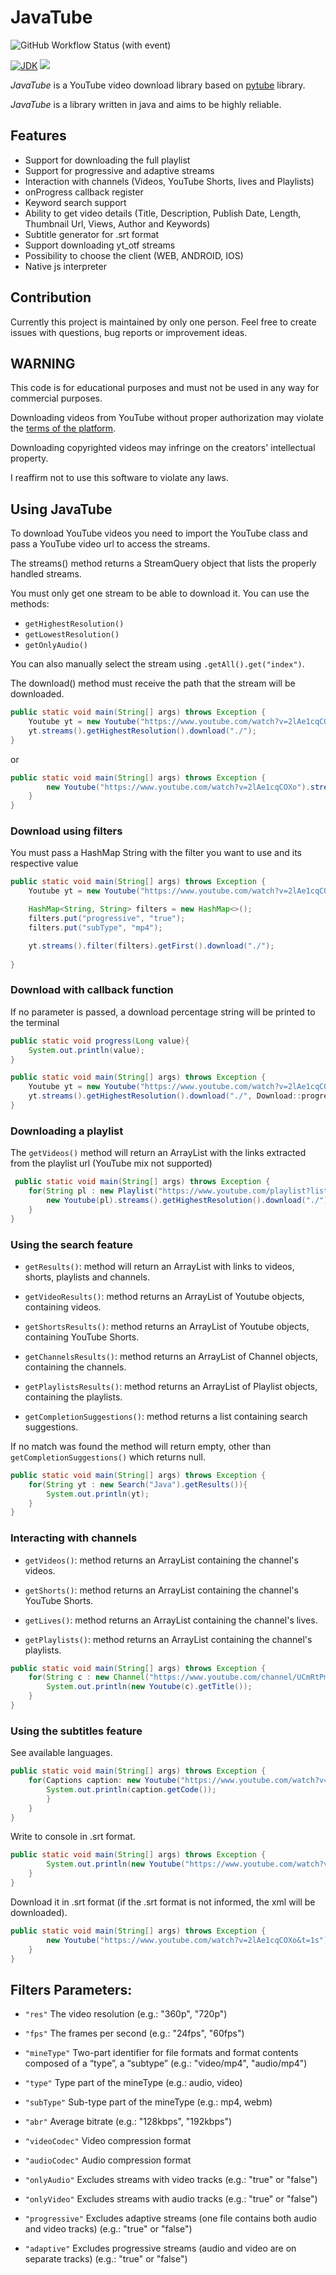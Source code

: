 # JavaTube 
![GitHub Workflow Status (with event)](https://img.shields.io/github/actions/workflow/status/felipeucelli/JavaTube/gradle.yml)

[![JDK](https://img.shields.io/badge/JDK-17%2B-blue.svg)](https://www.oracle.com/java/technologies/downloads/#java17) 
[![](https://jitpack.io/v/felipeucelli/javatube.svg)](https://jitpack.io/#felipeucelli/javatube) 

_JavaTube_ is a YouTube video download library based on [pytube](https://github.com/pytube/pytube) library.

_JavaTube_ is a library written in java and aims to be highly reliable.

## Features
* Support for downloading the full playlist
* Support for progressive and adaptive streams
* Interaction with channels (Videos, YouTube Shorts, lives and Playlists)
* onProgress callback register
* Keyword search support
* Ability to get video details (Title, Description, Publish Date, Length, Thumbnail Url, Views, Author and Keywords)
* Subtitle generator for .srt format
* Support downloading yt_otf streams
* Possibility to choose the client (WEB, ANDROID, IOS)
* Native js interpreter

## Contribution
Currently this project is maintained by only one person. Feel free to create issues with questions, bug reports or improvement ideas.

## WARNING
This code is for educational purposes and must not be used in any way for commercial purposes.

Downloading videos from YouTube without proper authorization may violate the [terms of the platform](https://www.youtube.com/static?template=terms).

Downloading copyrighted videos may infringe on the creators' intellectual property.

I reaffirm not to use this software to violate any laws.

## Using JavaTube

To download YouTube videos you need to import the YouTube class and pass a YouTube video url to access the streams.

The streams() method returns a StreamQuery object that lists the properly handled streams.

You must only get one stream to be able to download it. You can use the methods: 

* `getHighestResolution()`
* `getLowestResolution() `
* `getOnlyAudio() `

You can also manually select the stream using `.getAll().get("index")`.

The download() method must receive the path that the stream will be downloaded.

```java
public static void main(String[] args) throws Exception {
    Youtube yt = new Youtube("https://www.youtube.com/watch?v=2lAe1cqCOXo");
    yt.streams().getHighestResolution().download("./");
}
```

or

```java
public static void main(String[] args) throws Exception {
        new Youtube("https://www.youtube.com/watch?v=2lAe1cqCOXo").streams().getAll().get(1).download("./");
    }
}
```

### Download using filters 

You must pass a HashMap String with the filter you want to use and its respective value

```java
public static void main(String[] args) throws Exception {
    Youtube yt = new Youtube("https://www.youtube.com/watch?v=2lAe1cqCOXo");

    HashMap<String, String> filters = new HashMap<>();
    filters.put("progressive", "true");
    filters.put("subType", "mp4");

    yt.streams().filter(filters).getFirst().download("./");
    
}
```

### Download with callback function

If no parameter is passed, a download percentage string will be printed to the terminal
```java
public static void progress(Long value){
    System.out.println(value);
}

public static void main(String[] args) throws Exception {
    Youtube yt = new Youtube("https://www.youtube.com/watch?v=2lAe1cqCOXo");
    yt.streams().getHighestResolution().download("./", Download::progress);
}
```

### Downloading a playlist

The `getVideos()` method will return an ArrayList with the links extracted from the playlist url (YouTube mix not supported)

```java
 public static void main(String[] args) throws Exception {
    for(String pl : new Playlist("https://www.youtube.com/playlist?list=PLS1QulWo1RIbfTjQvTdj8Y6yyq4R7g-Al").getVideos()){
        new Youtube(pl).streams().getHighestResolution().download("./");
    }
}
```

### Using the search feature

* `getResults()`: method will return an ArrayList with links to videos, shorts, playlists and channels.


* `getVideoResults()`: method returns an ArrayList of Youtube objects, containing videos.


* `getShortsResults()`: method returns an ArrayList of Youtube objects, containing YouTube Shorts.


* `getChannelsResults()`: method returns an ArrayList of Channel objects, containing the channels.


*  `getPlaylistsResults()`: method returns an ArrayList of Playlist objects, containing the playlists.


* `getCompletionSuggestions()`: method returns a list containing search suggestions.


If no match was found the method will return empty, other than `getCompletionSuggestions()` which returns null.
```java
public static void main(String[] args) throws Exception {
    for(String yt : new Search("Java").getResults()){
        System.out.println(yt);
    }
}
```

### Interacting with channels

* `getVideos()`: method returns an ArrayList containing the channel's videos.


* `getShorts()`: method returns an ArrayList containing the channel's YouTube Shorts.


* `getLives()`: method returns an ArrayList containing the channel's lives.


* `getPlaylists()`: method returns an ArrayList containing the channel's playlists.


```java
public static void main(String[] args) throws Exception {
    for(String c : new Channel("https://www.youtube.com/channel/UCmRtPmgnQ04CMUpSUqPfhxQ").getVideos()){
        System.out.println(new Youtube(c).getTitle());
    }
}
```

### Using the subtitles feature

See available languages.

```java
public static void main(String[] args) throws Exception {
    for(Captions caption: new Youtube("https://www.youtube.com/watch?v=2lAe1cqCOXo&t=1s").getCaptionTracks()){
        System.out.println(caption.getCode());
        }
    }
}
```

Write to console in .srt format.

```java
public static void main(String[] args) throws Exception {
        System.out.println(new Youtube("https://www.youtube.com/watch?v=2lAe1cqCOXo&t=1s").getCaptions().getByCode("en").xmlCaptionToSrt());
    }
}
```

Download it in .srt format (if the .srt format is not informed, the xml will be downloaded).

```java
public static void main(String[] args) throws Exception {
        new Youtube("https://www.youtube.com/watch?v=2lAe1cqCOXo&t=1s").getCaptions().getByCode("en").download("caption.srt", "./")
    }
}
```

## Filters Parameters:
* `"res"` The video resolution (e.g.: "360p", "720p")
            

* `"fps"` The frames per second (e.g.: "24fps", "60fps")


* `"mineType"` Two-part identifier for file formats and format contents composed of a “type”, a “subtype” (e.g.: "video/mp4", "audio/mp4")


* `"type"` Type part of the mineType (e.g.: audio, video)


* `"subType"` Sub-type part of the mineType (e.g.: mp4, webm)


* `"abr"` Average bitrate  (e.g.: "128kbps", "192kbps")


* `"videoCodec"` Video compression format


* `"audioCodec"` Audio compression format


* `"onlyAudio"` Excludes streams with video tracks (e.g.: "true" or "false")


* `"onlyVideo"` Excludes streams with audio tracks (e.g.: "true" or "false")


* `"progressive"` Excludes adaptive streams (one file contains both audio and video tracks) (e.g.: "true" or "false")


* `"adaptive"` Excludes progressive streams (audio and video are on separate tracks) (e.g.: "true" or "false")
